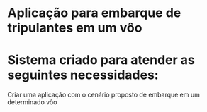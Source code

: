 # Aplicação para embarque de tripulantes em um vôo

# Sistema criado para atender as seguintes necessidades:

Criar uma aplicação com o cenário proposto de embarque em um determinado vôo